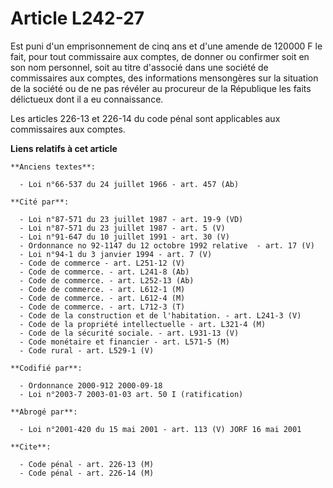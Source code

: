 # Article L242-27

Est puni d'un emprisonnement de cinq ans et d'une amende de 120000 F le fait, pour tout commissaire aux comptes, de donner ou
confirmer soit en son nom personnel, soit au titre d'associé dans une société de commissaires aux comptes, des informations
mensongères sur la situation de la société ou de ne pas révéler au procureur de la République les faits délictueux dont il a
eu connaissance.

Les articles 226-13 et 226-14 du code pénal sont applicables aux commissaires aux comptes.

**Liens relatifs à cet article**

	**Anciens textes**:

	  - Loi n°66-537 du 24 juillet 1966 - art. 457 (Ab)

	**Cité par**:

	  - Loi n°87-571 du 23 juillet 1987 - art. 19-9 (VD)
	  - Loi n°87-571 du 23 juillet 1987 - art. 5 (V)
	  - Loi n°91-647 du 10 juillet 1991 - art. 30 (V)
	  - Ordonnance no 92-1147 du 12 octobre 1992 relative  - art. 17 (V)
	  - Loi n°94-1 du 3 janvier 1994 - art. 7 (V)
	  - Code de commerce - art. L251-12 (V)
	  - Code de commerce. - art. L241-8 (Ab)
	  - Code de commerce. - art. L252-13 (Ab)
	  - Code de commerce. - art. L612-1 (M)
	  - Code de commerce. - art. L612-4 (M)
	  - Code de commerce. - art. L712-3 (T)
	  - Code de la construction et de l'habitation. - art. L241-3 (V)
	  - Code de la propriété intellectuelle - art. L321-4 (M)
	  - Code de la sécurité sociale. - art. L931-13 (V)
	  - Code monétaire et financier - art. L571-5 (M)
	  - Code rural - art. L529-1 (V)

	**Codifié par**:

	  - Ordonnance 2000-912 2000-09-18
	  - Loi n°2003-7 2003-01-03 art. 50 I (ratification)

	**Abrogé par**:

	  - Loi n°2001-420 du 15 mai 2001 - art. 113 (V) JORF 16 mai 2001

	**Cite**:

	  - Code pénal - art. 226-13 (M)
	  - Code pénal - art. 226-14 (M)
